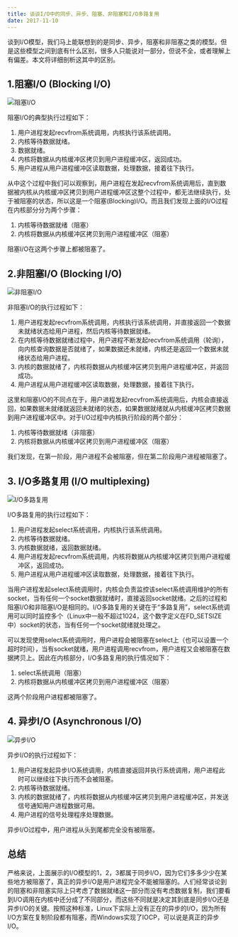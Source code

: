 ```yaml
---
title: 谈谈I/O中的同步、异步、阻塞、非阻塞和I/O多路复用
date: 2017-11-10
---
```


谈到I/O模型，我们马上能联想到的是同步、异步，阻塞和非阻塞之类的模型。但是这些模型之间到底有什么区别，很多人只能说对一部分，但说不全，或者理解上有偏差。本文将详细剖析这其中的区别。

<!--more-->

## 1.阻塞I/O (Blocking I/O)

![阻塞I/O](/assets/images/post_imgs/io_model_1.png)

阻塞I/O的典型执行过程如下：

1. 用户进程发起recvfrom系统调用，内核执行该系统调用。
2. 内核等待数据就绪。
3. 数据就绪。
4. 内核将数据从内核缓冲区拷贝到用户进程缓冲区，返回成功。
5. 用户进程从用户进程缓冲区读取数据，处理数据，接着往下执行。

从中这个过程中我们可以观察到，用户进程在发起recvfrom系统调用后，直到数据被内核从内核缓冲区拷贝到用户进程缓冲区这整个过程中，都无法继续执行，处于被阻塞的状态，所以这是一个阻塞(Blocking)I/O。而且我们发现上面的I/O过程在内核部分分为两个步骤：

1. 内核等待数据就绪（阻塞）
2. 内核将数据从内核缓冲区拷贝到用户进程缓冲区（阻塞）

阻塞I/O在这两个步骤上都被阻塞了。

## 2.非阻塞I/O (Blocking I/O)

![非阻塞I/O](/assets/images/post_imgs/io_model_2.png)

非阻塞I/O的执行过程如下：

1. 用户进程发起recvfrom系统调用，内核执行该系统调用，并直接返回一个数据未就绪状态给用户进程，然后内核等待数据就绪。
2. 在内核等待数据就绪过程中，用户进程不断发起recvfrom系统调用（轮询），向内核查询数据是否就绪了，如果数据还未就绪，内核还是返回一个数据未就绪状态给用户进程。
3. 内核的数据就绪了，内核将数据从内核缓冲区拷贝到用户进程缓冲区，并返回成功。
4. 用户进程从用户进程缓冲区读取数据，处理数据，接着往下执行。

这里和阻塞I/O的不同点在于，用户进程发起recvfrom系统调用后，内核会直接返回，如果数据未就绪就返回未就绪的状态，如果数据就绪就从内核缓冲区拷贝数据到用户进程缓冲区中。对于I/O过程中内核执行阶段的两个部分：

1. 内核等待数据就绪（非阻塞）
2. 内核将数据从内核缓冲区拷贝到用户进程缓冲区（阻塞）

我们发现，在第一阶段，用户进程不会被阻塞，但在第二阶段用户进程被阻塞了。

## 3. I/O多路复用 (I/O multiplexing)

![I/O多路复用](/assets/images/post_imgs/io_model_3.png)

I/O多路复用的执行过程如下：

1. 用户进程发起select系统调用，内核执行该系统调用。
2. 内核等待数据就绪。
3. 内核数据就绪，返回数据就绪。
4. 用户进程发起recvfrom系统调用，内核将数据从内核缓冲区拷贝到用户进程缓冲区，返回成功。
5. 用户进程从用户进程缓冲区读取数据，处理数据，接着往下执行。

当用户进程发起select系统调用时，内核会负责监控该select系统调用维护的所有socket，当有任何一个socket数据就绪时，直接返回socket就绪。之后的过程和阻塞I/O和非阻塞I/O是相同的。I/O多路复用的关键在于“多路复用”，select系统调用可以同时监控多个（Linux中一般不超过1024，这个数字定义在FD_SETSIZE中）socket的状态，当有任何一个socket就绪就处理之。

可以发现使用select系统调用时，用户进程会被阻塞在select上（也可以设置一个超时时间），当有socket就绪，用户进程调用recvfrom，用户进程又会被阻塞在数据拷贝上。因此在内核部分，I/O多路复用的执行情况如下：

1. select系统调用（阻塞）
2. 内核将数据从内核缓冲区拷贝到用户进程缓冲区（阻塞）

这两个阶段用户进程都被阻塞了。

## 4. 异步I/O (Asynchronous I/O)

![异步I/O](/assets/images/post_imgs/io_model_4.png)

异步I/O的执行过程如下：

1. 用户进程发起异步I/O系统调用，内核直接返回并执行系统调用，用户进程此时可以继续往下执行而不会被阻塞。
2. 内核等待数据就绪。
3. 内核的数据就绪了，内核将数据从内核缓冲区拷贝到用户进程缓冲区，并发送信号通知用户进程数据可用。
4. 用户进程的信号处理程序处理数据。

异步I/O过程中，用户进程从头到尾都完全没有被阻塞。

## 总结

严格来说，上面展示的I/O模型的1，2，3都属于同步I/O，因为它们多多少少在某些地方被阻塞了，真正的异步I/O是用户进程完全不能被阻塞的。人们经常谈论到的阻塞和非阻塞实际上只考虑了数据就绪这一部分而没有考虑数据复制，我们要看到I/O调用在内核中还分成了不同部分，而这些不同就是决定其到底是同步I/O还是异步I/O的关键。按照这种标准，Linux下实际上没有正在的异步的I/O，因为所有I/O方案在复制阶段都有阻塞，而Windows实现了IOCP，可以说是真正的异步I/O。
